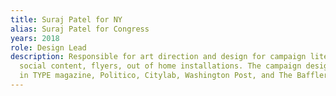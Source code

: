 ```yaml
---
title: Suraj Patel for NY
alias: Suraj Patel for Congress
years: 2018
role: Design Lead
description: Responsible for art direction and design for campaign literature, merch,
  social content, flyers, out of home installations. The campaign design was featured
  in TYPE magazine, Politico, Citylab, Washington Post, and The Baffler.
---
```


